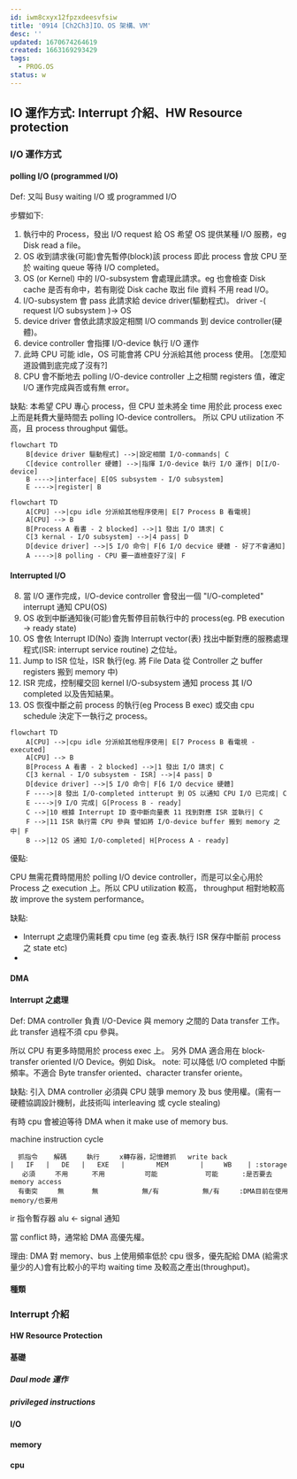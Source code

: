 ```yaml
---
id: iwm8cxyx12fpzxdeesvfsiw
title: '0914 [Ch2Ch3]IO、OS 架構、VM'
desc: ''
updated: 1670674264619
created: 1663169293429
tags:
  - PROG.OS
status: w
---
```


## IO 運作方式: Interrupt 介紹、HW Resource protection

### I/O 運作方式

#### polling I/O (programmed I/O)
  
Def: 又叫 Busy waiting I/O 或 programmed I/O

步驟如下:

1. 執行中的 Process，發出 I/O request 給 OS 希望 OS 提供某種 I/O 服務，eg Disk read a file。
2. OS 收到請求後(可能)會先暫停(block)該 process 即此 process 會放 CPU 至於 waiting queue 等待 I/O completed。
3. OS (or Kernel) 中的 I/O-subsystem 會處理此請求。eg 也會檢查 Disk cache 是否有命中，若有剛從 Disk cache 取出 file 資料 不用 read I/O。
4. I/O-subsystem 會 pass 此請求給 device driver(驅動程式)。
   driver -( request I/O subsystem )-> OS
5. device driver 會依此請求設定相關 I/O commands 到 device controller(硬體)。
6. device controller  會指揮 I/O-device 執行 I/O 運作
7. 此時 CPU 可能 idle，OS 可能會將 CPU 分派給其他 process 使用。
   [怎麼知道設備到底完成了沒有?]
8. CPU 會不斷地去 polling I/O-device controller 上之相關 registers 值，確定 I/O 運作完成與否或有無 error。
 
缺點: 本希望 CPU 專心 process，但 CPU 並未將全 time 用於此 process exec 上而是耗費大量時間去 polling IO-device controllers。
所以 CPU utilization 不高，且 process throughput 偏低。

```mermaid
flowchart TD
    B[device driver 驅動程式] -->|設定相關 I/O-commands| C
    C[device controller 硬體] -->|指揮 I/O-device 執行 I/O 運作| D[I/O-device]
    B ---->|interface| E[OS subsystem - I/O subsystem]
    E ---->|register| B
```

```mermaid
flowchart TD
    A[CPU] -->|cpu idle 分派給其他程序使用| E[7 Process B 看電視]
    A[CPU] --> B
    B[Process A 看書 - 2 blocked] -->|1 發出 I/O 請求| C
    C[3 kernal - I/O subsystem] -->|4 pass| D
    D[device driver] -->|5 I/O 命令| F[6 I/O decvice 硬體 - 好了不會通知]
    A ---->|8 polling - CPU 要一直檢查好了沒| F
```

#### Interrupted I/O

8. 當 I/O 運作完成，I/O-device controller 會發出一個 "I/O-completed" interrupt 通知 CPU(OS)
9. OS 收到中斷通知後(可能)會先暫停目前執行中的 process(eg. PB execution -> ready state)
10. OS 會依 Interrupt ID(No) 查詢 Interrupt vector(表) 找出中斷對應的服務處理程式(ISR: interrupt service routine) 之位址。
11. Jump to ISR 位址，ISR 執行(eg. 將 File Data 從 Controller 之 buffer registers 搬到 memory 中)
12. ISR 完成，控制權交回 kernel I/O-subsystem 通知 process 其 I/O completed 以及告知結果。
13. OS 恢復中斷之前 process 的執行(eg Process B exec) 或交由 cpu schedule 決定下一執行之 process。


```mermaid
flowchart TD
    A[CPU] -->|cpu idle 分派給其他程序使用| E[7 Process B 看電視 - executed]
    A[CPU] --> B
    B[Process A 看書 - 2 blocked] -->|1 發出 I/O 請求| C
    C[3 kernal - I/O subsystem - ISR] -->|4 pass| D
    D[device driver] -->|5 I/O 命令| F[6 I/O decvice 硬體]
    F ---->|8 發出 I/O-completed intterupt 到 OS 以通知 CPU I/O 已完成| C
    E ---->|9 I/O 完成| G[Process B - ready]
    C -->|10 根據 Interrupt ID 查中斷向量表 11 找到對應 ISR 並執行| C
    F -->|11 ISR 執行需 CPU 參與 譬如將 I/O-device buffer 搬到 memory 之中| F
    B -->|12 OS 通知 I/O-completed| H[Process A - ready]
```

優點: 

CPU 無需花費時間用於 polling I/O device controller，而是可以全心用於 Process 之 execution 上。所以 CPU utilization 較高， throughput 相對地較高故 improve the system performance。

缺點: 

* Interrupt 之處理仍需耗費 cpu time (eg 查表.執行 ISR 保存中斷前 process 之 state etc)
* 

#### DMA

#### Interrupt 之處理

Def: DMA controller 負責 I/O-Device 與 memory 之間的 Data transfer 工作。此 transfer 過程不須 cpu 參與。

所以 CPU 有更多時間用於 process exec 上。
另外 DMA 適合用在 block-transfer oriented I/O Device。例如 Disk。
note: 可以降低 I/O completed 中斷頻率。不適合 Byte transfer oriented、character transfer oriente。

缺點: 引入 DMA controller 必須與 CPU 競爭 memory 及 bus 使用權。(需有一硬體協調設計機制，此技術叫 interleaving 或 cycle stealing)

有時 cpu 會被迫等待 DMA when it make use of memory bus.

machine instruction cycle 

``` baah
  抓指令    解碼     執行     x轉存器，記憶體抓   write back
|   IF   |   DE   |   EXE   |        MEM        |     WB    | :storage
   必須     不用      不用          可能            可能      :是否要去 memory access
  有衝突     無       無           無/有           無/有     :DMA目前在使用 memory/也要用
```
ir 指令暫存器 
alu ← signal 通知

當 conflict 時，通常給 DMA 高優先權。

理由: DMA 對 memory、bus 上使用頻率低於 cpu 很多，優先配給 DMA (給需求量少的人)會有比較小的平均 waiting time 及較高之產出(throughput)。




#### 種類

### Interrupt 介紹

#### HW Resource Protection

#### 基礎

##### Daul mode 運作

##### privileged instructions

#### I/O

#### memory

#### cpu